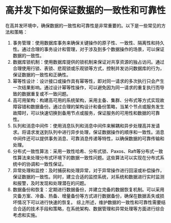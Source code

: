# 高并发下如何保证数据的一致性和可靠性
<font style="color:rgb(0, 0, 0);background-color:rgb(248, 248, 248);">在高并发环境中，确保数据的一致性和可靠性是非常重要的。以下是一些常见的方法和策略：</font>
1. <font style="color:rgb(0, 0, 0);background-color:rgb(248, 248, 248);">事务管理：使用数据库事务来确保关键操作的原子性、一致性、隔离性和持久性。通过合理的事务设计和管理，对于涉及到多个数据操作的场景，可以保证数据的一致性。</font>
2. <font style="color:rgb(0, 0, 0);background-color:rgb(248, 248, 248);">数据库锁机制：使用数据库提供的锁机制来保证对共享资源的独占访问。通过合理使用行锁、表锁、悲观锁或乐观锁等方式，控制并发访问数据库的行为，保证数据的一致性和正确性。</font>
3. <font style="color:rgb(0, 0, 0);background-color:rgb(248, 248, 248);">幂等性设计：设计接口或操作具有幂等性，即对同一请求的多次执行只会产生一次结果影响。通过设计幂等性操作，可以避免因为同一请求的重复执行而导致的数据重复或不一致问题。</font>
4. <font style="color:rgb(0, 0, 0);background-color:rgb(248, 248, 248);">高可用架构：构建高可用的系统架构，采用主备、集群、分布式等方式实现故障容错和数据备份。通过合理的架构设计和备份策略，当某个节点或服务发生故障时，可以快速切换到备用节点或服务，保证服务的可用性和数据的可靠性。</font>
5. <font style="color:rgb(0, 0, 0);background-color:rgb(248, 248, 248);">队列和消息中间件：使用消息队列和消息中间件来解耦和异步处理高并发请求。将请求发送到队列中进行异步处理，保证数据操作的顺序和一致性。消息中间件还可以提供事务消息、可靠消息传递等特性，以确保数据的可靠传输和处理。</font>
6. <font style="color:rgb(0, 0, 0);background-color:rgb(248, 248, 248);">分布式一致性算法：采用一致性哈希、分布式锁、Paxos、Raft等分布式一致性算法来处理分布式环境下的数据一致性问题。这些算法可以实现在分布式系统中的协调和一致性保证。</font>
7. <font style="color:rgb(0, 0, 0);background-color:rgb(248, 248, 248);">异常处理和监控：及时捕获和处理异常，对于异常操作进行回滚或补偿操作，保证数据的一致性。同时，建立合适的监控系统，对系统和数据进行实时监测和报警，及时发现和处理潜在的问题。</font>
8. <font style="color:rgb(0, 0, 0);background-color:rgb(248, 248, 248);">数据备份和恢复：定期进行数据备份，并建立完备的数据恢复机制。可以采用灾备方案、冷备、热备、增量备份等方式进行数据备份，确保在数据丢失或损坏情况下可以进行快速的恢复。</font>
<font style="color:rgb(0, 0, 0);background-color:rgb(248, 248, 248);">综上所述，维护数据的一致性和可靠性需要结合合适的技术手段和策略，在系统架构、数据管理和异常处理等方面进行综合考虑和实施。</font>
